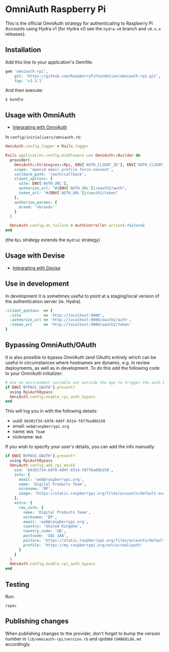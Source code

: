 # OmniAuth Raspberry Pi

This is the official OmniAuth strategy for authenticating to Raspberry Pi Accounts using Hydra v1 (for Hydra v0 see the `hydra-v0` branch and `v0.x.x` releases).

## Installation

Add this line to your application's Gemfile:

```ruby
gem 'omniauth-rpi',
    git: 'https://github.com/RaspberryPiFoundation/omniauth-rpi.git',
    tag: 'v1.3.1'
```

And then execute:

    $ bundle

## Usage with OmniAuth

- [Integrating with OmniAuth](https://github.com/omniauth/omniauth/wiki)

In `config/initializers/omniauth.rb`:

```ruby
OmniAuth.config.logger = Rails.logger

Rails.application.config.middleware.use OmniAuth::Builder do
  provider(
    OmniAuth::Strategies::Rpi, ENV['AUTH_CLIENT_ID'], ENV['AUTH_CLIENT_SECRET'],
    scope: 'openid email profile force-consent',
    callback_path: '/auth/callback',
    client_options: {
      site: ENV['AUTH_URL'],
      authorize_url: "#{ENV['AUTH_URL']}/oauth2/auth",
      token_url: "#{ENV['AUTH_URL']}/oauth2/token"
    },
    authorize_params: {
      brand: '<brand>'
    }
  )

  OmniAuth.config.on_failure = AuthController.action(:failure)
end
```

(the `Rpi` strategy extends the `Hydra1` strategy)

## Usage with Devise

- [Integrating with Devise](https://github.com/plataformatec/devise/wiki/OmniAuth:-Overview)

## Use in development

In development it is sometimes useful to point at a staging/local version of the authentication
server (ie. Hydra).

```ruby
:client_options  => {
  :site          => 'http://localhost:9000',
  :authorize_url => 'http://localhost:9000/oauth2/auth',
  :token_url     => 'http://localhost:9000/oauth2/token'
}
```

## Bypassing OmniAuth/OAuth

It is also possible to bypass OmniAuth (and OAuth) entirely which can be useful in circumstances where hostnames are dynamic, e.g. in review deployments, as well as in development. To do this add the following code to your OmniAuth initializer:

```ruby
# Use an environment variable set outside the app to trigger the auth bypass
if ENV['BYPASS_OAUTH'].present?
  using RpiAuthBypass
  OmniAuth.config.enable_rpi_auth_bypass
end
```

This will log you in with the following details:
  * uuid: `b6301f34-b970-4d4f-8314-f877bad8b150`
  * email: `web@raspberrypi.org`
  * name: `Web Team`
  * nickname: `Web`

If you wish to specify your user's details, you can add the info manually:

```ruby
if ENV['BYPASS_OAUTH'].present?
  using RpiAuthBypass
  OmniAuth.config.add_rpi_mock(
    uid: 'b6301f34-b970-4d4f-8314-f877bad8b150',
    info: {
      email: 'web@raspberrypi.org',
      name: 'Digital Products Team',
      nickname: 'DP',
      image: 'https://static.raspberrypi.org/files/accounts/default-avatar.jpg'
    },
    extra: {
      raw_info: {
        name: 'Digital Products Team',
        nickname: 'DP',
        email: 'web@raspberrypi.org',
        country: 'United Kingdom',
        country_code: 'GB',
        postcode: 'CB1 1AA',
        picture: 'https://static.raspberrypi.org/files/accounts/default-avatar.jpg',
        profile: 'https://my.raspberrypi.org/not/a/real/path'
      }
    }
  )
  OmniAuth.config.enable_rpi_auth_bypass
end
```

## Testing

Run:

```
rspec
```

## Publishing changes

When publishing changes to the provider, don't forget to bump the version number in `lib/omniauth-rpi/version.rb` and update `CHANGELOG.md` accordingly.
